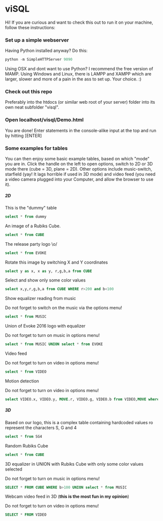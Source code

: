 # viSQL

Hi! If you are curious and want to check this out to run it on your machine, follow these instructions:

### Set up a simple webserver
Having Python installed anyway? Do this:
```python
python -m SimpleHTTPServer 9090
```
Using OSX and dont want to use Python? I recommend the free version of MAMP.
Using Windows and Linux, there is LAMPP and XAMPP which are larger, slower and more of a pain in the ass to set up. Your choice. :)

### Check out this repo
Preferably into the htdocs (or similar web root of your server) folder into its own neat subfolder "visql".

### Open localhost/visql/Demo.html
You are done! Enter statements in the console-alike input at the top and run by hitting [ENTER]

### Some examples for tables
You can then enjoy some basic example tables, based on which "mode" you are in. Click the handle on the left to open options, switch to 2D or 3D mode there (cube = 3D, plane = 2D).
Other options include music-switch, starfield (yay! It lags horrible if used in 3D mode) and video feed (you need a video camera plugged into your Computer, and allow the browser to use it).

##### 2D
This is the "dummy" table
```SQL
select * from dummy
```
An image of a Rubiks Cube.
```SQL
select * from CUBE
```
The release party logo \o/
```SQL
select * from EVOKE
```
Rotate this image by switching X and Y coordinates
```SQL
select y as x, x as y, r,g,b,a from CUBE
```
Select and show only some color values
```SQL
select x,y,r,g,b,a from CUBE WHERE r>200 and b<100
```
Show equalizer reading from music

Do not forget to switch on the music via the options menu!
```SQL
select * from MUSIC
```
Union of Evoke 2016 logo with equalizer

Do not forget to turn on music in options menu!
```SQL
select * from MUSIC UNION select * from EVOKE
```
Video feed

Do not forget to turn on video in options menu!
```SQL
select * from VIDEO
```
Motion detection

Do not forget to turn on video in options menu!
```SQL
select VIDEO.x, VIDEO.y, MOVE.r, VIDEO.g, VIDEO.b from VIDEO,MOVE where VIDEO.x=MOVE.x and VIDEO.y=MOVE.y
```

##### 3D
Based on our logo, this is a complex table containing hardcoded values ro represent the characters S, G and 4
```SQL
select * from SG4
```
Random Rubiks Cube
```SQL
select * from CUBE
```
3D equalizer in UNION with Rubiks Cube with only some color values selected

Do not forget to turn on music in options menu!
```SQL
SELECT * FROM CUBE WHERE b>100 UNION select * from MUSIC
```
Webcam video feed in 3D (**this is the most fun in my opinion**)

Do not forget to turn on video in options menu!
```SQL
SELECT * FROM VIDEO
```
